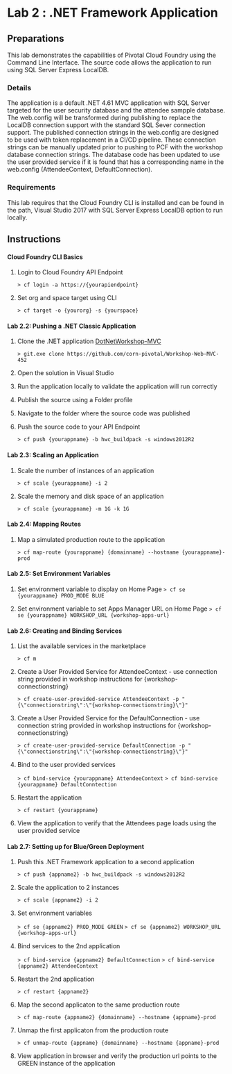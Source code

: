# Lab 2 : .NET Framework Application

## Preparations
This lab demonstrates the capabilities of Pivotal Cloud Foundry using the Command Line Interface. The source code allows the application to run using SQL Server Express LocalDB. 

### Details
The application is a default .NET 4.61 MVC application with SQL Server targeted for the user security database and the attendee sampple database.  The web.config will be transformed during publishing to replace the LocalDB connection support with the standard SQL Sever connection support.  The published connection strings in the web.config are designed to be used with token replacement in a CI/CD pipeline.  These connection strings can be manually updated prior to pushing to PCF with the workshop database connection strings.  The database code has been updated to use the user provided service if it is found that has a corresponding name in the web.config (AttendeeContext, DefaultConnection).

### Requirements
This lab requires that the Cloud Foundry CLI is installed and can be found in the path, Visual Studio 2017 with SQL Server Express LocalDB option to run locally.

## Instructions
#### Cloud Foundry CLI Basics
1. Login to Cloud Foundry API Endpoint

	`> cf login -a https://{yourapiendpoint}`
 
2. Set org and space target using CLI

	`> cf target -o {yourorg} -s {yourspace}`
 

#### Lab 2.2: Pushing a .NET Classic Application
1. Clone the .NET application [DotNetWorkshop-MVC](https://github.com/corn-pivotal/DotNetWorkshop-MVC)

	`> git.exe clone https://github.com/corn-pivotal/Workshop-Web-MVC-452`
 
2. Open the solution in Visual Studio

3. Run the application locally to validate the application will run correctly

3. Publish the source using a Folder profile

4. Navigate to the folder where the source code was published

5. Push the source code to your API Endpoint

	`> cf push {yourappname} -b hwc_buildpack -s windows2012R2`
 
#### Lab 2.3: Scaling an Application
1. Scale the number of instances of an application

	`> cf scale {yourappname} -i 2`

2. Scale the memory and disk space of an application

	`> cf scale {yourappname} -m 1G -k 1G`

#### Lab 2.4: Mapping Routes
1. Map a simulated production route to the application

	`> cf map-route {yourappname} {domainname} --hostname {yourappname}-prod`

#### Lab 2.5: Set Environment Variables
1. Set environment variable to display on Home Page
	`> cf se {yourappname} PROD_MODE BLUE`

2. Set environment variable to set Apps Manager URL on Home Page
	`> cf se {yourappname} WORKSHOP_URL {workshop-apps-url}`

#### Lab 2.6: Creating and Binding Services
1. List the available services in the marketplace

	`> cf m`

2. Create a User Provided Service for AttendeeContext - use connection string provided in workshop instructions for {workshop-connectionstring}

	`> cf create-user-provided-service AttendeeContext -p "{\"connectionstring\":\"{workshop-connectionstring}\"}"`

3. Create a User Provided Service for the DefaultConnection - use connection string provided in workshop instructions for {workshop-connectionstring}

	`> cf create-user-provided-service DefaultConnection -p "{\"connectionstring\":\"{workshop-connectionstring}\"}"`

4. Bind to the user provided services

	`> cf bind-service {yourappname} AttendeeContext`
    `> cf bind-service {yourappname} DefaultConntection`

5. Restart the application

	`> cf restart {yourappname}`

6. View the application to verify that the Attendees page loads using the user provided service

#### Lab 2.7: Setting up for Blue/Green Deployment
1. Push this .NET Framework application to a second application

	`> cf push {appname2} -b hwc_buildpack -s windows2012R2`

2. Scale the application to 2 instances

	`> cf scale {appname2} -i 2`

3. Set environment variables

	`> cf se {appname2} PROD_MODE GREEN`
    `> cf se {appname2} WORKSHOP_URL {workshop-apps-url}`

4. Bind services to the 2nd application

	`> cf bind-service {appname2} DefaultConnection`
    `> cf bind-service {appname2} AttendeeContext`

5. Restart the 2nd application

	`> cf restart {appname2}`

6. Map the second applicaton to the same production route

	`> cf map-route {appname2} {domainname} --hostname {appname}-prod`

7. Unmap the first applicaton from the production route

	`> cf unmap-route {appname} {domainname} --hostname {appname}-prod`

8. View application in browser and verify the production url points to the GREEN instance of the application
